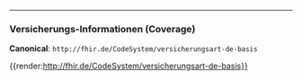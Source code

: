 ----
### Versicherungs-Informationen (Coverage)

**Canonical**: ```http://fhir.de/CodeSystem/versicherungsart-de-basis```

{{render:http://fhir.de/CodeSystem/versicherungsart-de-basis}}